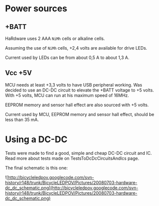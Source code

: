 # Power sources #
## +BATT ##
HaRdware uses 2 AAA `NiMh` cells or alkaline cells.

Assuming the use of `NiMh` cells, +2,4 volts are available for drive LEDs.

Current used by LEDs can be from about 0,5 A to about 1,3 A.

## Vcc +5V ##
MCU needs at least +3,3 volts to have USB peripheral working. Was decided to use an DC-DC circuit to elevate the +BATT voltage to +5 volts. With +5 volts, MCU can run at his maximum speed of 16MHz.

EEPROM memory and sensor hall effect are also sourced with +5 volts.

Current used by MCU, EEPROM memory and sensor hall effect, should be less than 35 mA.

# Using a DC-DC #
Tests were made to find a good, simple and cheap DC-DC circuit and IC. Read more about tests made on TestsToDcDcCircuitsAndIcs page.

The final schematic is this one:

![http://bicycleledpov.googlecode.com/svn-history/r148/trunk/BicycleLEDPOV/Pictures/20080703-hardware-dc_dc_schematic.png](http://bicycleledpov.googlecode.com/svn-history/r148/trunk/BicycleLEDPOV/Pictures/20080703-hardware-dc_dc_schematic.png)